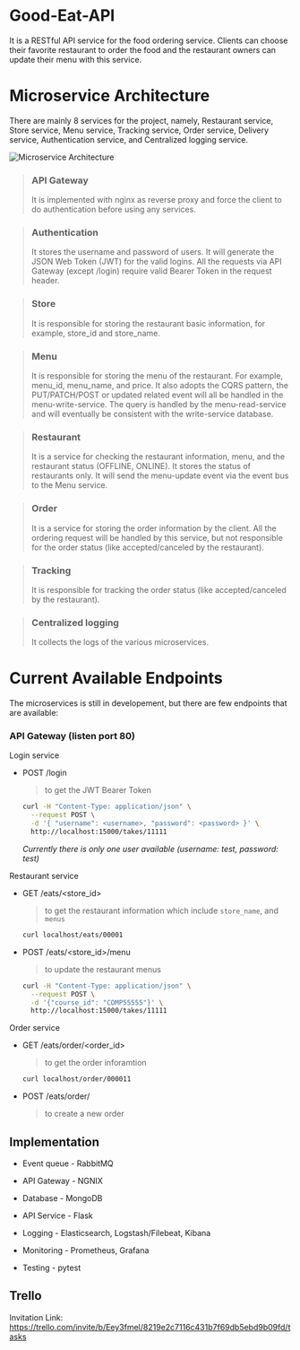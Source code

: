 # Good-Eat-API
It is a RESTful API service for the food ordering service. Clients can choose their favorite restaurant to order the food and the restaurant owners can update their menu with this service.

# Microservice Architecture

There are mainly 8 services for the project, namely, Restaurant service, Store service, Menu service, Tracking service, Order service, Delivery service, Authentication service, and Centralized logging service.

![Microservice Architecture](https://user-images.githubusercontent.com/93021154/140879850-ff2f5e51-bd0b-4d1c-a114-f87a7577bfcd.png)


> ### **API Gateway**
> It is implemented with nginx as reverse proxy and force the client to do authentication before using any services.

> ### **Authentication**
> It stores the username and password of users. It will generate the JSON Web Token (JWT) for the valid logins. All the requests via API Gateway (except /login) require valid Bearer Token in the request header.

> ### **Store**
> It is responsible for storing the restaurant basic information, for example, store_id and store_name.

> ### **Menu**
> It is responsible for storing the menu of the restaurant. For example, menu_id, 
menu_name, and price. It also adopts the CQRS pattern, the PUT/PATCH/POST or updated related event will all be handled in the menu-write-service. The query is handled by the menu-read-service and will eventually be consistent with the write-service database.

> ### **Restaurant**
> It is a service for checking the restaurant information, menu, and the restaurant status (OFFLINE, ONLINE). It stores the status of restaurants only. It will send the menu-update event via the event bus to the Menu service.

> ### **Order**
> It is a service for storing the order information by the client. All the ordering request will be handled by this service, but not responsible for the order status (like accepted/canceled by the restaurant).

> ### **Tracking**
> It is responsible for tracking the order status (like accepted/canceled by the restaurant).

> ### **Centralized logging**
> It collects the logs of the various microservices. 

# Current Available Endpoints
The microservices is still in developement, but there are few endpoints that are available:
### **API Gateway (listen port 80)**
  Login service
  - POST /login 
    > to get the JWT Bearer Token
    ```sh
    curl -H "Content-Type: application/json" \
      --request POST \
      -d '{ "username": <username>, "password": <password> }' \
      http://localhost:15000/takes/11111
    ```
    _Currently there is only one user available (username: test, password: test)_

  Restaurant service
  - GET /eats/\<store_id\> 
    > to get the restaurant information which include `store_name`, and `menus`
    ```sh
    curl localhost/eats/00001
    ```

  - POST /eats/\<store_id\>/menu
    > to update the restaurant menus
    ```sh
    curl -H "Content-Type: application/json" \
      --request POST \
      -d '{"course_id": "COMP55555"}' \
      http://localhost:15000/takes/11111
    ```
  
  Order service
  - GET /eats/order/<order_id>
    > to get the order inforamtion
    ```sh
    curl localhost/order/000011
    ```
  - POST /eats/order/
    > to create a new order

<!-- ### **Menu Service**
  - GET /<store_id>
    > to get all the menus of a store
  - POST /<store_id>
    > to append a menu to the store menu

### **Restaurant**
  - GET /<store_id>
    > to get all the information of a restaruant
  - POST /<store_id>/status
    > to udpate the store's status (OFFLINE, ONLINE)
  - POST /<store_id>/menu
    > to append a menu to the store menu

### **Store Service**
  - GET /
    > to get all store's information
  - GET /<store_id>
    > to get the information of a store

### **Tracking Service**
  - POST /
    > to create a new order
  - GET /<order_id>
    > to get a order with status (PENDING/ACCPETD/CANCELED)

### **Order Service**
  - GET /<order_id>
    > to get a order -->

## Implementation
- Event queue - RabbitMQ
- API Gateway - NGNIX
- Database - MongoDB
- API Service - Flask

- Logging - Elasticsearch, Logstash/Filebeat, Kibana
- Monitoring - Prometheus, Grafana

- Testing - pytest

## Trello
Invitation Link: https://trello.com/invite/b/Eey3fmel/8219e2c7116c431b7f69db5ebd9b09fd/tasks